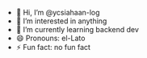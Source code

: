 - 👋 Hi, I’m @ycsiahaan-log
- 👀 I’m interested in anything
- 🌱 I’m currently learning backend dev
- 😄 Pronouns: el-Lato
- ⚡ Fun fact: no fun fact

<!---
ycsiahaan-log/ycsiahaan-log is a ✨ special ✨ repository because its `README.md` (this file) appears on your GitHub profile.
You can click the Preview link to take a look at your changes.
--->
